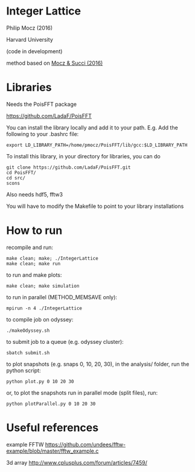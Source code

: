 # Integer Lattice

Philip Mocz (2016)

Harvard University

(code in development)

method based on [Mocz & Succi (2016)](https://arxiv.org/abs/1611.02757)


# Libraries

Needs the PoisFFT package

https://github.com/LadaF/PoisFFT

You can install the library locally and add it to your path.
E.g. Add the following to your .bashrc file:
```
export LD_LIBRARY_PATH=/home/pmocz/PoisFFT/lib/gcc:$LD_LIBRARY_PATH
```
To install this library, in your directory for libraries, you can do 
```
git clone https://github.com/LadaF/PoisFFT.git
cd PoisFFT/
cd src/
scons
```

Also needs hdf5, fftw3

You will have to modify the Makefile to point to your library installations

# How to run

recompile and run:
```
make clean; make; ./IntegerLattice 
make clean; make run
```

to run and make plots:
```
make clean; make simulation
```

to run in parallel (METHOD_MEMSAVE only):
```
mpirun -n 4 ./IntegerLattice
```

to compile job on odyssey:
```
./makeOdyssey.sh 
```

to submit job to a queue (e.g. odyssey cluster):
```
sbatch submit.sh
```


to plot snapshots (e.g. snaps 0, 10, 20, 30), 
in the analysis/ folder, run the python script:
```
python plot.py 0 10 20 30
```
or, to plot the snapshots run in parallel mode (split files), run:
```
python plotParallel.py 0 10 20 30
```



# Useful references

example FFTW 
https://github.com/undees/fftw-example/blob/master/fftw_example.c

3d array 
http://www.cplusplus.com/forum/articles/7459/
